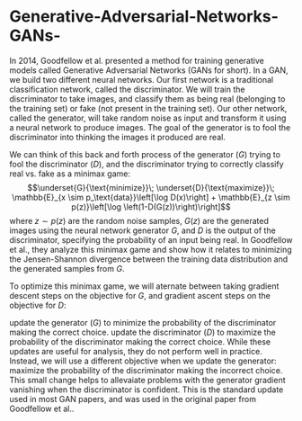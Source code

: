 # Generative-Adversarial-Networks-GANs- 

In 2014, Goodfellow et al. presented a method for training generative models called Generative Adversarial Networks (GANs for short). In a GAN, we build two different neural networks. Our first network is a traditional classification network, called the discriminator. We will train the discriminator to take images, and classify them as being real (belonging to the training set) or fake (not present in the training set). Our other network, called the generator, will take random noise as input and transform it using a neural network to produce images. The goal of the generator is to fool the discriminator into thinking the images it produced are real.

We can think of this back and forth process of the generator ($G$) trying to fool the discriminator ($D$), and the discriminator trying to correctly classify real vs. fake as a minimax game:$$\underset{G}{\text{minimize}}\; \underset{D}{\text{maximize}}\; \mathbb{E}_{x \sim p_\text{data}}\left[\log D(x)\right] + \mathbb{E}_{z \sim p(z)}\left[\log \left(1-D(G(z))\right)\right]$$where $z \sim p(z)$ are the random noise samples, $G(z)$ are the generated images using the neural network generator $G$, and $D$ is the output of the discriminator, specifying the probability of an input being real. In Goodfellow et al., they analyze this minimax game and show how it relates to minimizing the Jensen-Shannon divergence between the training data distribution and the generated samples from $G$.

To optimize this minimax game, we will aternate between taking gradient descent steps on the objective for $G$, and gradient ascent steps on the objective for $D$:

update the generator ($G$) to minimize the probability of the discriminator making the correct choice.
update the discriminator ($D$) to maximize the probability of the discriminator making the correct choice.
While these updates are useful for analysis, they do not perform well in practice. Instead, we will use a different objective when we update the generator: maximize the probability of the discriminator making the incorrect choice. This small change helps to allevaiate problems with the generator gradient vanishing when the discriminator is confident. This is the standard update used in most GAN papers, and was used in the original paper from Goodfellow et al..
